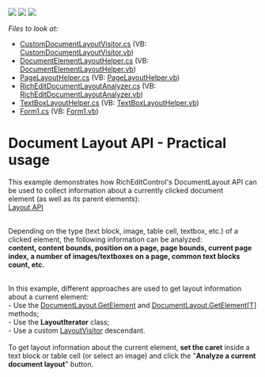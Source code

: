 <!-- default badges list -->
![](https://img.shields.io/endpoint?url=https://codecentral.devexpress.com/api/v1/VersionRange/128609100/15.1.10%2B)
[![](https://img.shields.io/badge/Open_in_DevExpress_Support_Center-FF7200?style=flat-square&logo=DevExpress&logoColor=white)](https://supportcenter.devexpress.com/ticket/details/T266080)
[![](https://img.shields.io/badge/📖_How_to_use_DevExpress_Examples-e9f6fc?style=flat-square)](https://docs.devexpress.com/GeneralInformation/403183)
<!-- default badges end -->
<!-- default file list -->
*Files to look at*:

* [CustomDocumentLayoutVisitor.cs](./CS/WindowsFormsApplication1/DocumentLayoutHelper/CustomDocumentLayoutVisitor.cs) (VB: [CustomDocumentLayoutVisitor.vb](./VB/WindowsFormsApplication1/DocumentLayoutHelper/CustomDocumentLayoutVisitor.vb))
* [DocumentElementLayoutHelper.cs](./CS/WindowsFormsApplication1/DocumentLayoutHelper/DocumentElementLayoutHelper.cs) (VB: [DocumentElementLayoutHelper.vb](./VB/WindowsFormsApplication1/DocumentLayoutHelper/DocumentElementLayoutHelper.vb))
* [PageLayoutHelper.cs](./CS/WindowsFormsApplication1/DocumentLayoutHelper/PageLayoutHelper.cs) (VB: [PageLayoutHelper.vb](./VB/WindowsFormsApplication1/DocumentLayoutHelper/PageLayoutHelper.vb))
* [RichEditDocumentLayoutAnalyzer.cs](./CS/WindowsFormsApplication1/DocumentLayoutHelper/RichEditDocumentLayoutAnalyzer.cs) (VB: [RichEditDocumentLayoutAnalyzer.vb](./VB/WindowsFormsApplication1/DocumentLayoutHelper/RichEditDocumentLayoutAnalyzer.vb))
* [TextBoxLayoutHelper.cs](./CS/WindowsFormsApplication1/DocumentLayoutHelper/TextBoxLayoutHelper.cs) (VB: [TextBoxLayoutHelper.vb](./VB/WindowsFormsApplication1/DocumentLayoutHelper/TextBoxLayoutHelper.vb))
* [Form1.cs](./CS/WindowsFormsApplication1/Form1.cs) (VB: [Form1.vb](./VB/WindowsFormsApplication1/Form1.vb))
<!-- default file list end -->
# Document Layout API - Practical usage


<p>This example demonstrates how RichEditControl's DocumentLayout API can be used to collect information about a currently clicked document element (as well as its parent elements):<br /><a href="https://documentation.devexpress.com/#WindowsForms/CustomDocument114069">Layout API</a><br /><br /></p>
<p>Depending on the type (text block, image, table cell, textbox, etc.) of a clicked element, the following information can be analyzed:<br /><strong>content, content bounds, position on a page, page bounds, current page index, a number of images/textboxes on a page, common text blocks count, etc.</strong></p>
<p><br />In this example, different approaches are used to get layout information about a current element:<br />- Use the <a href="https://documentation.devexpress.com/#CoreLibraries/DevExpressXtraRichEditAPILayoutDocumentLayout_GetElementtopic">DocumentLayout.GetElement</a> and <a href="https://documentation.devexpress.com/#CoreLibraries/DevExpressXtraRichEditAPILayoutDocumentLayout_GetElement[T]topic">DocumentLayout.GetElement[T]</a> methods;<br />- Use the <strong>LayoutIterator</strong> class;<br />- Use a custom <a href="https://documentation.devexpress.com/#CoreLibraries/clsDevExpressXtraRichEditAPILayoutLayoutVisitortopic">LayoutVisitor</a> descendant.<br /><br />To get layout information about the current element, <strong>set the caret</strong> inside a text block or table cell (or select an image) and click the "<strong>Analyze a current document layout</strong>" button.</p>

<br/>


